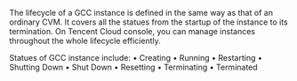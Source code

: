 The lifecycle of a GCC instance is defined in the same way as that of an ordinary CVM. It covers all the statues from the startup of the instance to its termination. On Tencent Cloud console, you can manage instances throughout the whole lifecycle efficiently.

Statues of GCC instance include: 
	•	Creating
	•	Running
	•	Restarting
	•	Shutting Down
	•	Shut Down
	•	Resetting
	•	Terminating
	•	Terminated

